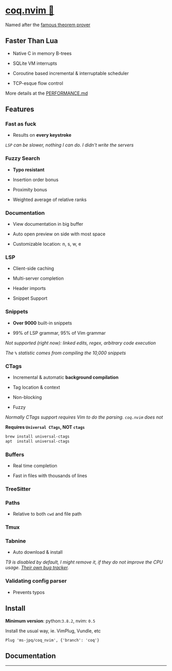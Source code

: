 # [coq.nvim 🐔](https://ms-jpq.github.io/coq_nvim)

Named after the [famous theorem prover](https://coq.inria.fr/)

## Faster Than Lua

- Native C in memory B-trees

- SQLite VM interrupts

- Coroutine based incremental & interruptable scheduler

- TCP-esque flow control

More details at the [PERFORMANCE.md](./docs/PERFORMANCE.md)

## Features

### Fast as fuck

- Results on **every keystroke**

_`LSP` can be slower, nothing I can do. I didn't write the servers_

### Fuzzy Search

- **Typo resistant**

- Insertion order bonus

- Proximity bonus

- Weighted average of relative ranks

### Documentation

- View documentation in big buffer

- Auto open preview on side with most space

- Customizable location: n, s, w, e

### LSP

- Client-side caching

- Multi-server completion

- Header imports

- Snippet Support

### Snippets

- **Over 9000** built-in snippets

- 99% of LSP grammar, 95% of Vim grammar

_Not supported (right now): linked edits, regex, arbitrary code execution_

_The `%` statistic comes from compiling the 10,000 snippets_

### CTags

- Incremental & automatic **background compilation**

- Tag location & context

- Non-blocking

- Fuzzy

_Normally CTags support requires Vim to do the parsing. `coq.nvim` does not_

**Requires `Universal CTags`, NOT `ctags`**

```sh
brew install universal-ctags
apt  install universal-ctags
```

### Buffers

- Real time completion

- Fast in files with thousands of lines

### TreeSitter

### Paths

- Relative to both `cwd` and file path

### Tmux

### Tabnine

- Auto download & install

_T9 is disabled by default, I might remove it, if they do not improve the CPU usage. [Their own bug tracker](https://github.com/codota/TabNine/issues/43)._

### Validating config parser

- Prevents typos

## Install

**Minimum version**: python:`3.8.2`, nvim: `0.5`

Install the usual way, ie. VimPlug, Vundle, etc

```VimL
Plug 'ms-jpq/coq_nvim', {'branch': 'coq'}
```

## Documentation

---

